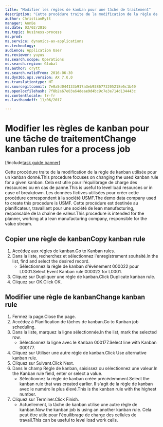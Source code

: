 ```yaml
--- 
title: "Modifier les règles de kanban pour une tâche de traitement"
description: "Cette procédure traite de la modification de la règle de kanban utilisée pour un kanban donné."
author: ChristianRytt
manager: AnnBe
ms.date: 03/02/2016
ms.topic: business-process
ms.prod: 
ms.service: dynamics-ax-applications
ms.technology: 
audience: Application User
ms.reviewer: yuyus
ms.search.scope: Operations
ms.search.region: Global
ms.author: crytt
ms.search.validFrom: 2016-06-30
ms.dyn365.ops.version: AX 7.0.0
ms.translationtype: HT
ms.sourcegitcommit: 7e0a5d044133b917a3eb9386773205218e5c1b40
ms.openlocfilehash: 7f8b2a67e03a64deae9d4bc9c7e3e714d134443c
ms.contentlocale: fr-fr
ms.lasthandoff: 11/06/2017

---
```

# <a name="change-kanban-rules-for-a-process-job"></a><span data-ttu-id="d80bf-103">Modifier les règles de kanban pour une tâche de traitement</span><span class="sxs-lookup"><span data-stu-id="d80bf-103">Change kanban rules for a process job</span></span>

[!include[task guide banner](../../includes/task-guide-banner.md)]

<span data-ttu-id="d80bf-104">Cette procédure traite de la modification de la règle de kanban utilisée pour un kanban donné.</span><span class="sxs-lookup"><span data-stu-id="d80bf-104">This procedure focuses on changing the used kanban rule for a given kanban.</span></span> <span data-ttu-id="d80bf-105">Cela est utile pour l'équilibrage de charge des ressources ou en cas de panne.</span><span class="sxs-lookup"><span data-stu-id="d80bf-105">This is useful to level load resources or in case of breakdown.</span></span> <span data-ttu-id="d80bf-106">Les données fictives utilisées pour créer cette procédure correspondent à la société USMF.</span><span class="sxs-lookup"><span data-stu-id="d80bf-106">The demo data company used to create this procedure is USMF.</span></span> <span data-ttu-id="d80bf-107">Cette procédure est destinée au planificateur, travaillant pour une société de lean manufacturing, responsable de la chaîne de valeur.</span><span class="sxs-lookup"><span data-stu-id="d80bf-107">This procedure is intended for the planner, working at a lean manufacturing company, responsible for the value stream.</span></span>


## <a name="copy-kanban-rule"></a><span data-ttu-id="d80bf-108">Copier une règle de kanban</span><span class="sxs-lookup"><span data-stu-id="d80bf-108">Copy kanban rule</span></span>
1. <span data-ttu-id="d80bf-109">Accédez aux règles de kanban.</span><span class="sxs-lookup"><span data-stu-id="d80bf-109">Go to Kanban rules.</span></span>
2. <span data-ttu-id="d80bf-110">Dans la liste, recherchez et sélectionnez l'enregistrement souhaité.</span><span class="sxs-lookup"><span data-stu-id="d80bf-110">In the list, find and select the desired record.</span></span>
    * <span data-ttu-id="d80bf-111">Sélectionnez la règle de kanban d'événement 000022 pour L0001.</span><span class="sxs-lookup"><span data-stu-id="d80bf-111">Select Event Kanban rule 000022 for L0001.</span></span>  
3. <span data-ttu-id="d80bf-112">Cliquez sur Dupliquer une règle de kanban.</span><span class="sxs-lookup"><span data-stu-id="d80bf-112">Click Duplicate kanban rule.</span></span>
4. <span data-ttu-id="d80bf-113">Cliquez sur OK.</span><span class="sxs-lookup"><span data-stu-id="d80bf-113">Click OK.</span></span>

## <a name="change-kanban-rule"></a><span data-ttu-id="d80bf-114">Modifier une règle de kanban</span><span class="sxs-lookup"><span data-stu-id="d80bf-114">Change kanban rule</span></span>
1. <span data-ttu-id="d80bf-115">Fermez la page.</span><span class="sxs-lookup"><span data-stu-id="d80bf-115">Close the page.</span></span>
2. <span data-ttu-id="d80bf-116">Accédez à Planification de tâches de kanban.</span><span class="sxs-lookup"><span data-stu-id="d80bf-116">Go to Kanban job scheduling.</span></span>
3. <span data-ttu-id="d80bf-117">Dans la liste, marquez la ligne sélectionnée.</span><span class="sxs-lookup"><span data-stu-id="d80bf-117">In the list, mark the selected row.</span></span>
    * <span data-ttu-id="d80bf-118">Sélectionnez la ligne avec le Kanban 000177.</span><span class="sxs-lookup"><span data-stu-id="d80bf-118">Select line with Kanban 000177.</span></span>  
4. <span data-ttu-id="d80bf-119">Cliquez sur Utiliser une autre règle de kanban.</span><span class="sxs-lookup"><span data-stu-id="d80bf-119">Click Use alternative kanban rule.</span></span>
5. <span data-ttu-id="d80bf-120">Cliquez sur Suivant.</span><span class="sxs-lookup"><span data-stu-id="d80bf-120">Click Next.</span></span>
6. <span data-ttu-id="d80bf-121">Dans le champ Règle de kanban, saisissez ou sélectionnez une valeur.</span><span class="sxs-lookup"><span data-stu-id="d80bf-121">In the Kanban rule field, enter or select a value.</span></span>
    * <span data-ttu-id="d80bf-122">Sélectionnez la règle de kanban créée précédemment.</span><span class="sxs-lookup"><span data-stu-id="d80bf-122">Select the kanban rule that was created earlier.</span></span> <span data-ttu-id="d80bf-123">Il s'agit de la règle de kanban avec le numéro le plus élevé.</span><span class="sxs-lookup"><span data-stu-id="d80bf-123">This is the kanban rule with the highest number.</span></span>  
7. <span data-ttu-id="d80bf-124">Cliquez sur Terminer.</span><span class="sxs-lookup"><span data-stu-id="d80bf-124">Click Finish.</span></span>
    * <span data-ttu-id="d80bf-125">Actuellement, la tâche de kanban utilise une autre règle de kanban.</span><span class="sxs-lookup"><span data-stu-id="d80bf-125">Now the kanban job is using an another kanban rule.</span></span> <span data-ttu-id="d80bf-126">Cela peut être utile pour l'équilibrage de charge des cellules de travail.</span><span class="sxs-lookup"><span data-stu-id="d80bf-126">This can be useful to level load work cells.</span></span>  


